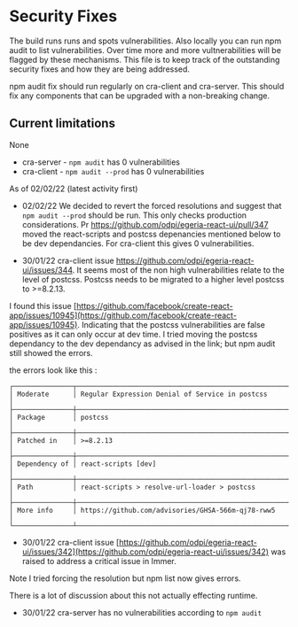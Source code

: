 # Security Fixes

The build runs runs and spots vulnerabilities.
Also locally you can run npm audit to list vulnerabilities. 
Over time more and more vultnerabilities will be flagged by these mechanisms. This file is to keep track of the outstanding security fixes and how they are being addressed.

npm audit fix should run regularly on cra-client and cra-server. This should fix any components that can be upgraded with a non-breaking change. 

## Current limitations

None
* cra-server - ```npm audit``` has 0 vulnerabilities
* cra-client - ```npm audit --prod``` has 0 vulnerabilities


As of 02/02/22 (latest activity first)

* 02/02/22 We decided to revert the forced resolutions and suggest that ```npm audit --prod``` should be run. This only checks production considerations. Pr https://github.com/odpi/egeria-react-ui/pull/347 moved the react-scripts and postcss depenancies mentioned below to be dev dependancies. For cra-client this gives 0 vulnerabilities.


* 30/01/22 cra-client issue https://github.com/odpi/egeria-react-ui/issues/344. It seems most of the non high vulnerabilities relate to the level of postcss. Postcss
needs to be migrated to a higher level postcss to >=8.2.13. 

I found this issue [https://github.com/facebook/create-react-app/issues/10945](https://github.com/facebook/create-react-app/issues/10945). Indicating that the postcss vulnerabilities are false positives as it can only occur at dev time. I tried moving the postcss dependancy to the dev dependancy as advised in the link; but npm audit still showed the errors.


the errors look like this :

```
┌───────────────┬──────────────────────────────────────────────────────────────┐
│ Moderate      │ Regular Expression Denial of Service in postcss              │
├───────────────┼──────────────────────────────────────────────────────────────┤
│ Package       │ postcss                                                      │
├───────────────┼──────────────────────────────────────────────────────────────┤
│ Patched in    │ >=8.2.13                                                     │
├───────────────┼──────────────────────────────────────────────────────────────┤
│ Dependency of │ react-scripts [dev]                                          │
├───────────────┼──────────────────────────────────────────────────────────────┤
│ Path          │ react-scripts > resolve-url-loader > postcss                 │
├───────────────┼──────────────────────────────────────────────────────────────┤
│ More info     │ https://github.com/advisories/GHSA-566m-qj78-rww5            │
└───────────────┴──────────────────────────────────────────────────────────────┘

```

* 30/01/22 cra-client issue [https://github.com/odpi/egeria-react-ui/issues/342](https://github.com/odpi/egeria-react-ui/issues/342) was raised to address a critical issue in Immer. 

Note I tried forcing the resolution but npm list now gives errors.

There is a lot of discussion about this not actually effecting runtime. 

* 30/01/22 cra-server has no vulnerabilities according to ```npm audit```

